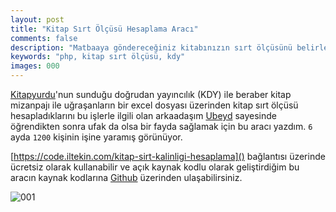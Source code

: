 ```yaml
---
layout: post
title: "Kitap Sırt Ölçüsü Hesaplama Aracı"
comments: false
description: "Matbaaya göndereceğiniz kitabınızın sırt ölçüsünü belirleyebileceğiniz bir araç."
keywords: "php, kitap sırt ölçüsü, kdy"
images: 000
---
```


[Kitapyurdu](https://kitapyurdu.com)'nun sunduğu doğrudan yayıncılık (KDY) ile beraber kitap mizanpajı ile uğraşanların bir excel dosyası üzerinden kitap sırt ölçüsü hesapladıklarını bu işlerle ilgili olan arkaadaşım [Ubeyd](https://adamkarga.net) sayesinde öğrendikten sonra ufak da olsa bir fayda sağlamak için bu aracı yazdım. `6` ayda `1200` kişinin işine yaramış görünüyor.

[https://code.iltekin.com/kitap-sirt-kalinligi-hesaplama]() bağlantısı üzerinde ücretsiz olarak kullanabilir ve açık kaynak kodlu olarak geliştirdiğim bu aracın kaynak kodlarına [Github](https://github.com/iltekin/book-spine-calculator) üzerinden ulaşabilirsiniz.

![001](../images/001/001.jpg)